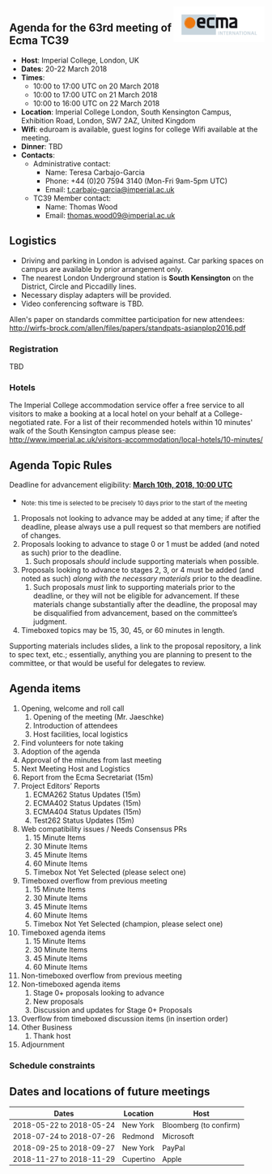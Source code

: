 <img src="../images/Ecma_RVB-003.jpg" align="right" height="70" alt="" />

## Agenda for the 63rd meeting of Ecma TC39

- **Host**: Imperial College, London, UK
- **Dates**: 20-22 March 2018
- **Times**:
  - 10:00 to 17:00 UTC on 20 March 2018
  - 10:00 to 17:00 UTC on 21 March 2018
  - 10:00 to 16:00 UTC on 22 March 2018
- **Location**: Imperial College London, South Kensington Campus, Exhibition Road, London, SW7 2AZ, United Kingdom
- **Wifi**: eduroam is available, guest logins for college Wifi available at the meeting.
- **Dinner**: TBD
- **Contacts**:
  - Administrative contact:
    - Name: Teresa Carbajo-Garcia
    - Phone: +44 (0)20 7594 3140 (Mon-Fri 9am-5pm UTC)
    - Email: t.carbajo-garcia@imperial.ac.uk
  - TC39 Member contact:
    - Name: Thomas Wood
    - Email: thomas.wood09@imperial.ac.uk

## Logistics

* Driving and parking in London is advised against. Car parking spaces on campus are available by prior arrangement
  only.
* The nearest London Underground station is **South Kensington** on the District, Circle and Piccadilly lines.
* Necessary display adapters will be provided.
* Video conferencing software is TBD.

Allen's paper on standards committee participation for new attendees: http://wirfs-brock.com/allen/files/papers/standpats-asianplop2016.pdf

### Registration

TBD

### Hotels

The Imperial College accommodation service offer a free service to all visitors to make a booking at a
local hotel on your behalf at a College-negotiated rate. For a list of their recommended hotels within 10 minutes' walk
of the South Kensington campus please see:
http://www.imperial.ac.uk/visitors-accommodation/local-hotels/10-minutes/

## Agenda Topic Rules

Deadline for advancement eligibility: [**March 10th, 2018, 10:00 UTC**](https://www.timeanddate.com/countdown/generic?p0=1440&iso=20180320T10&msg=TC39%20Submission%20deadline)
  - <sub>Note: this time is selected to be precisely 10 days prior to the start of the meeting</sub>

1. Proposals not looking to advance may be added at any time; if after the deadline, please always use a pull request so that members are notified of changes.
1. Proposals looking to advance to stage 0 or 1 must be added (and noted as such) prior to the deadline.
    1. Such proposals *should* include supporting materials when possible.
1. Proposals looking to advance to stages 2, 3, or 4 must be added (and noted as such) *along with the necessary materials* prior to the deadline.
    1. Such proposals *must* link to supporting materials prior to the deadline, or they will not be eligible for advancement. If these materials change substantially after the deadline, the proposal may be disqualified from advancement, based on the committee’s judgment.
1. Timeboxed topics may be 15, 30, 45, or 60 minutes in length.

Supporting materials includes slides, a link to the proposal repository, a link to spec text, etc.; essentially, anything you are planning to present to the committee, or that would be useful for delegates to review.

## Agenda items

1. Opening, welcome and roll call
    1. Opening of the meeting (Mr. Jaeschke)
    1. Introduction of attendees
    1. Host facilities, local logistics
1. Find volunteers for note taking
1. Adoption of the agenda
1. Approval of the minutes from last meeting
1. Next Meeting Host and Logistics
1. Report from the Ecma Secretariat (15m)
1. Project Editors’ Reports
    1. ECMA262 Status Updates (15m)
    1. ECMA402 Status Updates (15m)
    1. ECMA404 Status Updates (15m)
    1. Test262 Status Updates (15m)
1. Web compatibility issues / Needs Consensus PRs
    1. 15 Minute Items
    1. 30 Minute Items
    1. 45 Minute Items
    1. 60 Minute Items
    1. Timebox Not Yet Selected (please select one)
1. Timeboxed overflow from previous meeting
    1. 15 Minute Items
    1. 30 Minute Items
    1. 45 Minute Items
    1. 60 Minute Items
    1. Timebox Not Yet Selected (champion, please select one)
1. Timeboxed agenda items
    1. 15 Minute Items
    1. 30 Minute Items
    1. 45 Minute Items
    1. 60 Minute Items
1. Non-timeboxed overflow from previous meeting
1. Non-timeboxed agenda items
    1. Stage 0+ proposals looking to advance
    1. New proposals
    1. Discussion and updates for Stage 0+ Proposals
1. Overflow from timeboxed discussion items (in insertion order)
1. Other Business
    1. Thank host
1. Adjournment

### Schedule constraints

## Dates and locations of future meetings

| Dates                    | Location          | Host                    |
|--------------------------|-------------------|-------------------------|
| 2018-05-22 to 2018-05-24 | New York          | Bloomberg (to confirm)  |
| 2018-07-24 to 2018-07-26 | Redmond           | Microsoft               |
| 2018-09-25 to 2018-09-27 | New York          | PayPal                  |
| 2018-11-27 to 2018-11-29 | Cupertino         | Apple                   |
